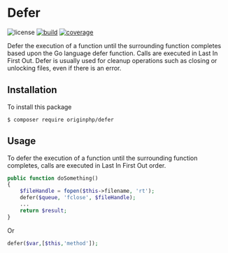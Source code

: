 # Defer

![license](https://img.shields.io/badge/license-MIT-brightGreen.svg)
[![build](https://github.com/originphp/defer/workflows/CI/badge.svg)](https://github.com/originphp/defer/actions)
[![coverage](https://coveralls.io/repos/github/originphp/defer/badge.svg?branch=master)](https://coveralls.io/github/originphp/defer?branch=master)

Defer the execution of a function until the surrounding function completes based upon the Go language defer function. Calls are executed in Last In First Out. Defer is usually used for cleanup operations such as closing or unlocking files, even if there is an error.

## Installation

To install this package

```linux
$ composer require originphp/defer
```

## Usage

To defer the execution of a function until the surrounding function completes, calls are executed in Last In First Out order.


```php
public function doSomething()
{
    $fileHandle = fopen($this->filename, 'rt');
    defer($queue, 'fclose', $fileHandle);
    ...
    return $result;
}
```

Or 

```php
defer($var,[$this,'method']);
```
